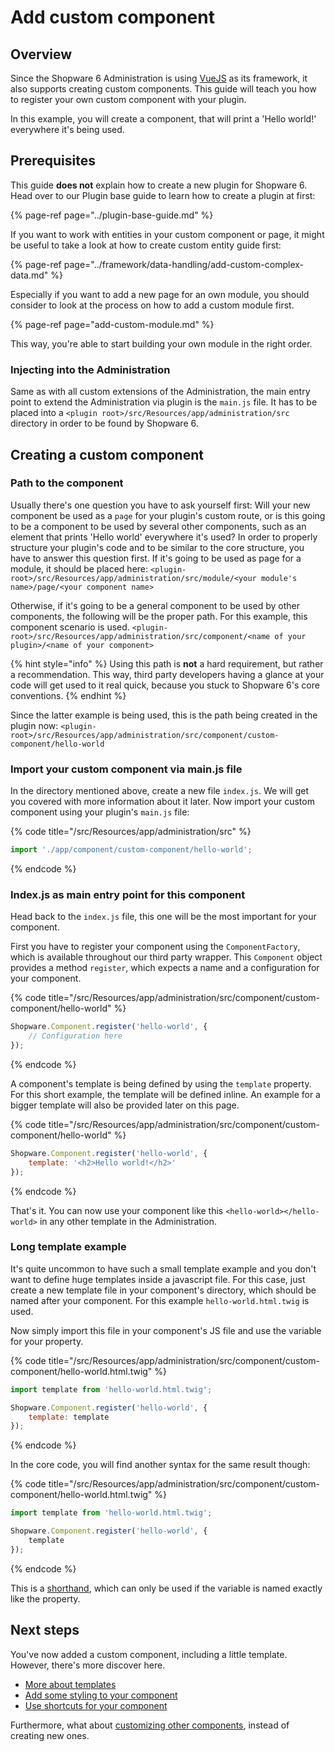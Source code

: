# Add custom component

## Overview

Since the Shopware 6 Administration is using [VueJS](https://vuejs.org/) as its framework, it also supports creating custom components. This guide will teach you how to register your own custom component with your plugin.

In this example, you will create a component, that will print a 'Hello world!' everywhere it's being used.

## Prerequisites

This guide **does not** explain how to create a new plugin for Shopware 6. Head over to our Plugin base guide to learn how to create a plugin at first:

{% page-ref page="../plugin-base-guide.md" %}

If you want to work with entities in your custom component or page, it might be useful to take a look at how to create custom entity guide first:

{% page-ref page="../framework/data-handling/add-custom-complex-data.md" %}

Especially if you want to add a new page for an own module, you should consider to look at the process on how to add a custom module first.

{% page-ref page="add-custom-module.md" %}

This way, you're able to start building your own module in the right order.

### Injecting into the Administration

Same as with all custom extensions of the Administration, the main entry point to extend the Administration via plugin is the `main.js` file. It has to be placed into a `<plugin root>/src/Resources/app/administration/src` directory in order to be found by Shopware 6.

## Creating a custom component

### Path to the component

Usually there's one question you have to ask yourself first: Will your new component be used as a `page` for your plugin's custom route, or is this going to be a component to be used by several other components, such as an element that prints 'Hello world' everywhere it's used? In order to properly structure your plugin's code and to be similar to the core structure, you have to answer this question first. If it's going to be used as page for a module, it should be placed here: `<plugin-root>/src/Resources/app/administration/src/module/<your module's name>/page/<your component name>`

Otherwise, if it's going to be a general component to be used by other components, the following will be the proper path. For this example, this component scenario is used. `<plugin-root>/src/Resources/app/administration/src/component/<name of your plugin>/<name of your component>`

{% hint style="info" %}
Using this path is **not** a hard requirement, but rather a recommendation. This way, third party developers having a glance at your code will get used to it real quick, because you stuck to Shopware 6's core conventions.
{% endhint %}

Since the latter example is being used, this is the path being created in the plugin now: `<plugin-root>/src/Resources/app/administration/src/component/custom-component/hello-world`

### Import your custom component via main.js file

In the directory mentioned above, create a new file `index.js`. We will get you covered with more information about it later. Now import your custom component using your plugin's `main.js` file:

{% code title="<plugin root>/src/Resources/app/administration/src" %}

```javascript
import './app/component/custom-component/hello-world';
```

{% endcode %}

### Index.js as main entry point for this component

Head back to the `index.js` file, this one will be the most important for your component.

First you have to register your component using the `ComponentFactory`, which is available throughout our third party wrapper. This `Component` object provides a method `register`, which expects a name and a configuration for your component.

{% code title="<plugin-root>/src/Resources/app/administration/src/component/custom-component/hello-world" %}

```javascript
Shopware.Component.register('hello-world', {
    // Configuration here
});
```

{% endcode %}

A component's template is being defined by using the `template` property. For this short example, the template will be defined inline. An example for a bigger template will also be provided later on this page.

{% code title="<plugin-root>/src/Resources/app/administration/src/component/custom-component/hello-world" %}

```javascript
Shopware.Component.register('hello-world', {
    template: '<h2>Hello world!</h2>'
});
```

{% endcode %}

That's it. You can now use your component like this `<hello-world></hello-world>` in any other template in the Administration.

### Long template example

It's quite uncommon to have such a small template example and you don't want to define huge templates inside a javascript file. For this case, just create a new template file in your component's directory, which should be named after your component. For this example `hello-world.html.twig` is used.

Now simply import this file in your component's JS file and use the variable for your property.

{% code title="<plugin-root>/src/Resources/app/administration/src/component/custom-component/hello-world.html.twig" %}

```javascript
import template from 'hello-world.html.twig';

Shopware.Component.register('hello-world', {
    template: template
});
```

{% endcode %}

In the core code, you will find another syntax for the same result though:

{% code title="<plugin-root>/src/Resources/app/administration/src/component/custom-component/hello-world.html.twig" %}

```javascript
import template from 'hello-world.html.twig';

Shopware.Component.register('hello-world', {
    template
});
```

{% endcode %}

This is a [shorthand](https://alligator.io/js/object-property-shorthand-es6/), which can only be used if the variable is named exactly like the property.

## Next steps

You've now added a custom component, including a little template. However, there's more discover here.

* [More about templates](writing-templates.md)
* [Add some styling to your component](add-custom-styles.md)
* [Use shortcuts for your component](add-shortcuts.md)

Furthermore, what about [customizing other components](customizing-components.md), instead of creating new ones.
